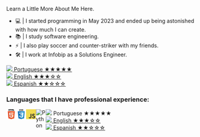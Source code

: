 
Learn a Little More About Me Here.

- 💻 | I started programming in May 2023 and ended up being astonished with how much I can create.
- 📚 | I study software engineering.
- ⚡ | I also play soccer and counter-striker with my friends.
- 🛠️ | I work at Infobip as a Solutions Engineer.

<tr><td><a href="README.md"><img src="https://github.com/milaan9/milaan9/blob/main/197484.svg" height="15"> Portuguese ★★★★★</a></td></tr></br>
<tr><td><a href="README_pt.md"><img src="https://github.com/milaan9/milaan9/blob/main/197484.svg" height="15"> English ★★★☆☆</a></td></tr></br>
<tr><td><a href="README_pt.md"><img src="https://github.com/milaan9/milaan9/blob/main/197408.svg" height="15"> Espanish ★★☆☆☆</a></td></tr></br>
    
### Languages that I have professional experience:

<img align="left" alt="HTML5" width="26px" src="https://raw.githubusercontent.com/github/explore/80688e429a7d4ef2fca1e82350fe8e3517d3494d/topics/html/html.png" />
<img align="left" alt="CSS3" width="26px" src="https://raw.githubusercontent.com/github/explore/80688e429a7d4ef2fca1e82350fe8e3517d3494d/topics/css/css.png" />
<img align="left" alt="JavaScript" width="26px" src="https://raw.githubusercontent.com/github/explore/80688e429a7d4ef2fca1e82350fe8e3517d3494d/topics/javascript/javascript.png" />
<img align="left" alt="Python" width="26px" src="https://raw.githubusercontent.com/github/explore

<tr><td><a href="README.md"><img src="https://github.com/milaan9/milaan9/blob/main/197484.svg" height="15"> Portuguese ★★★★★</a></td></tr></br>
<tr><td><a href="README_pt.md"><img src="https://github.com/milaan9/milaan9/blob/main/197484.svg" height="15"> English ★★★☆☆</a></td></tr></br>
<tr><td><a href="README_pt.md"><img src="https://github.com/milaan9/milaan9/blob/main/197408.svg" height="15"> Espanish ★★☆☆☆</a></td></tr></br>


